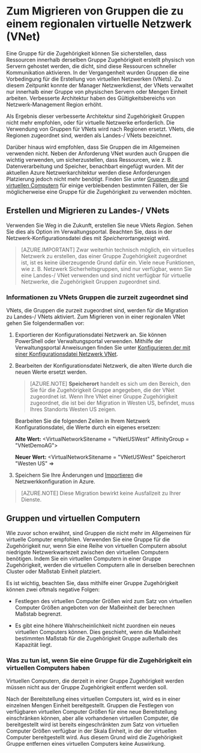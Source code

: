 <properties 
   pageTitle="Zum Migrieren von Gruppen die zu einem regionalen virtuelle Netzwerk (VNet)"
   description="Informationen Sie zum Migrieren von Gruppen die zu Landes-/ vnets"
   services="virtual-network"
   documentationCenter="na"
   authors="jimdial"
   manager="carmonm"
   editor="tysonn" />
<tags 
   ms.service="virtual-network"
   ms.devlang="na"
   ms.topic="article"
   ms.tgt_pltfrm="na"
   ms.workload="infrastructure-services"
   ms.date="03/15/2016"
   ms.author="jdial" />

# <a name="how-to-migrate-from-affinity-groups-to-a-regional-virtual-network-vnet"></a>Zum Migrieren von Gruppen die zu einem regionalen virtuelle Netzwerk (VNet)

Eine Gruppe für die Zugehörigkeit können Sie sicherstellen, dass Ressourcen innerhalb derselben Gruppe Zugehörigkeit erstellt physisch von Servern gehostet werden, die dicht, sind diese Ressourcen schneller Kommunikation aktivieren. In der Vergangenheit wurden Gruppen die eine Vorbedingung für die Erstellung von virtuellen Netzwerken (VNets). Zu diesem Zeitpunkt konnte der Manager Netzwerkdienst, der VNets verwaltet nur innerhalb einer Gruppe von physischen Servern oder Mengen Einheit arbeiten. Verbesserte Architektur haben des Gültigkeitsbereichs von Netzwerk-Management Region erhöht.

Als Ergebnis dieser verbesserte Architektur sind Zugehörigkeit Gruppen nicht mehr empfohlen, oder für virtuelle Netzwerke erforderlich. Die Verwendung von Gruppen für VNets wird nach Regionen ersetzt. VNets, die Regionen zugeordnet sind, werden als Landes-/ VNets bezeichnet.

Darüber hinaus wird empfohlen, dass Sie Gruppen die im Allgemeinen verwenden nicht. Neben der Anforderung VNet wurden auch Gruppen die wichtig verwenden, um sicherzustellen, dass Ressourcen, wie z. B. Datenverarbeitung und Speicher, benachbart eingefügt wurden. Mit der aktuellen Azure Netzwerkarchitektur werden diese Anforderungen Platzierung jedoch nicht mehr benötigt. Finden Sie unter [Gruppen die und virtuellen Computern](#Affinity-groups-and-VMs) für einige verbleibenden bestimmten Fällen, der Sie möglicherweise eine Gruppe für die Zugehörigkeit zu verwenden möchten.

## <a name="creating-and-migrating-to-regional-vnets"></a>Erstellen und Migrieren zu Landes-/ VNets

Verwenden Sie Weg in die Zukunft, erstellen Sie neue VNets *Region*. Sehen Sie dies als Option im Verwaltungsportal. Beachten Sie, dass in der Netzwerk-Konfigurationsdatei dies mit *Speicherort*angezeigt wird.

>[AZURE.IMPORTANT] Zwar weiterhin technisch möglich, ein virtuelles Netzwerk zu erstellen, das einer Gruppe Zugehörigkeit zugeordnet ist, ist es keine überzeugende Grund dafür ein. Viele neue Funktionen, wie z. B. Netzwerk Sicherheitsgruppen, sind nur verfügbar, wenn Sie eine Landes-/ VNet verwenden und sind nicht verfügbar für virtuelle Netzwerke, die Zugehörigkeit Gruppen zugeordnet sind.

### <a name="about-vnets-currently-associated-with-affinity-groups"></a>Informationen zu VNets Gruppen die zurzeit zugeordnet sind

VNets, die Gruppen die zurzeit zugeordnet sind, werden für die Migration zu Landes-/ VNets aktiviert. Zum Migrieren von in einer regionalen VNet gehen Sie folgendermaßen vor:

1. Exportieren der Konfigurationsdatei Netzwerk an. Sie können PowerShell oder Verwaltungsportal verwenden. Mithilfe der Verwaltungsportal Anweisungen finden Sie unter [Konfigurieren der mit einer Konfigurationsdatei Netzwerk VNet](virtual-networks-using-network-configuration-file.md).

1. Bearbeiten der Konfigurationsdatei Netzwerk, die alten Werte durch die neuen Werte ersetzt werden. 

    > [AZURE.NOTE] **Speicherort** handelt es sich um den Bereich, den Sie für die Zugehörigkeit Gruppe angegeben, die der VNet zugeordnet ist. Wenn Ihre VNet einer Gruppe Zugehörigkeit zugeordnet, die ist bei der Migration in Westen US, befindet, muss Ihres Standorts Westen US zeigen. 
    
    Bearbeiten Sie die folgenden Zeilen in Ihrem Netzwerk Konfigurationsdatei, die Werte durch ein eigenes ersetzen: 

    **Alte Wert:** \<VirtualNetworkSitename = "VNetUSWest" AffinityGroup = "VNetDemoAG"\> 

    **Neuer Wert:** \<VirtualNetworkSitename = "VNetUSWest" Speicherort "Westen US" =\>

1. Speichern Sie Ihre Änderungen und [Importieren](virtual-networks-using-network-configuration-file.md) die Netzwerkkonfiguration in Azure.

>[AZURE.NOTE] Diese Migration bewirkt keine Ausfallzeit zu Ihrer Dienste.

## <a name="affinity-groups-and-vms"></a>Gruppen und virtuellen Computern

Wie zuvor schon erwähnt, sind Gruppen die nicht mehr im Allgemeinen für virtuelle Computer empfohlen. Verwenden Sie eine Gruppe für die Zugehörigkeit nur, wenn Sie eine Reihe von virtuellen Computern absolut niedrigste Netzwerkwartezeit zwischen den virtuellen Computern benötigen. Indem Sie ein virtuellen Computern in einer Gruppe Zugehörigkeit, werden die virtuellen Computern alle in derselben berechnen Cluster oder Maßstab Einheit platziert.

Es ist wichtig, beachten Sie, dass mithilfe einer Gruppe Zugehörigkeit können zwei oftmals negative Folgen:

- Festlegen des virtuellen Computer Größen wird zum Satz von virtuellen Computer Größen angeboten von der Maßeinheit der berechnen Maßstab begrenzt.

- Es gibt eine höhere Wahrscheinlichkeit nicht zuordnen ein neues virtuellen Computers können. Dies geschieht, wenn die Maßeinheit bestimmten Maßstab für die Zugehörigkeit Gruppe außerhalb des Kapazität liegt.

### <a name="what-to-do-if-you-have-a-vm-in-an-affinity-group"></a>Was zu tun ist, wenn Sie eine Gruppe für die Zugehörigkeit ein virtuellen Computers haben

Virtuellen Computern, die derzeit in einer Gruppe Zugehörigkeit werden müssen nicht aus der Gruppe Zugehörigkeit entfernt werden soll.

Nach der Bereitstellung eines virtuellen Computers ist, wird es in einer einzelnen Mengen Einheit bereitgestellt. Gruppen die Festlegen von verfügbaren virtuellen Computer Größen für eine neue Bereitstellung einschränken können, aber alle vorhandenen virtuellen Computer, die bereitgestellt wird ist bereits eingeschränkten zum Satz von virtuellen Computer Größen verfügbar in der Skala Einheit, in der der virtuellen Computer bereitgestellt wird. Aus diesem Grund wird die Zugehörigkeit Gruppe entfernen eines virtuellen Computers keine Auswirkung.
 
